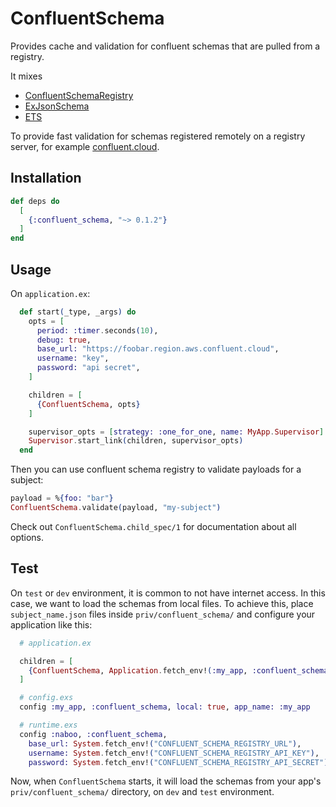 # ConfluentSchema

Provides cache and validation for confluent schemas that are pulled from a registry.

It mixes 

* [ConfluentSchemaRegistry](https://github.com/cogini/confluent_schema_registry)
* [ExJsonSchema](https://github.com/jonasschmidt/ex_json_schema/)
* [ETS](https://www.erlang.org/doc/man/ets.html)

To provide fast validation for schemas registered remotely on a registry server, for example [confluent.cloud](confluent.cloud).

## Installation

```elixir
def deps do
  [
    {:confluent_schema, "~> 0.1.2"}
  ]
end
```

## Usage
On `application.ex`:

```elixir
  def start(_type, _args) do
    opts = [
      period: :timer.seconds(10),
      debug: true,
      base_url: "https://foobar.region.aws.confluent.cloud",
      username: "key",
      password: "api secret",
    ]

    children = [
      {ConfluentSchema, opts}
    ]

    supervisor_opts = [strategy: :one_for_one, name: MyApp.Supervisor]
    Supervisor.start_link(children, supervisor_opts)
  end
```

Then you can use confluent schema registry to validate payloads for a subject:

```elixir
payload = %{foo: "bar"}
ConfluentSchema.validate(payload, "my-subject")
```

Check out `ConfluentSchema.child_spec/1` for documentation about all options.

## Test
On `test` or `dev` environment, it is common to not have internet access. In this case,
we want to load the schemas from local files. To achieve this, place `subject_name.json`
files inside `priv/confluent_schema/` and configure your application like this:

```elixir
  # application.ex

  children = [
    {ConfluentSchema, Application.fetch_env!(:my_app, :confluent_schema)}
  ]

  # config.exs
  config :my_app, :confluent_schema, local: true, app_name: :my_app

  # runtime.exs
  config :naboo, :confluent_schema,
    base_url: System.fetch_env!("CONFLUENT_SCHEMA_REGISTRY_URL"),
    username: System.fetch_env!("CONFLUENT_SCHEMA_REGISTRY_API_KEY"),
    password: System.fetch_env!("CONFLUENT_SCHEMA_REGISTRY_API_SECRET")
```

Now, when `ConfluentSchema` starts, it will load the schemas from your app's `priv/confluent_schema/`
directory, on `dev` and `test` environment.
